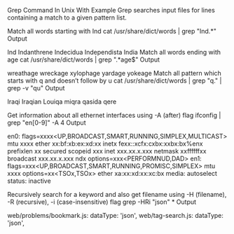 Grep Command In Unix With Example
Grep searches input files for lines containing a match to a given pattern list.

Match all words starting with Ind
cat /usr/share/dict/words | grep "Ind.*"
Output

Ind
Indanthrene
Indecidua
Independista
India
Match all words ending with age
cat /usr/share/dict/words | grep ".*age$" 
Output

wreathage
wreckage
xylophage
yardage
yokeage
Match all pattern which starts with q and doesn’t follow by u
cat /usr/share/dict/words | grep "q."  | grep -v "qu" 
Output

Iraqi
Iraqian
Louiqa
miqra
qasida
qere

Get information about all ethernet interfaces using -A (after) flag
ifconfig | grep "en[0-9]" -A 4
Output

en0: flags=xxxx<UP,BROADCAST,SMART,RUNNING,SIMPLEX,MULTICAST> mtu xxxx
	ether xx:bf:xb:ex:xd:xx
	inetx fexx::xcfx:cxbx:xxbx:bx%enx prefixlen xx secured scopeid xxx
	inet xxx.xx.x.xxx netmask xxffffffxx broadcast xxx.xx.x.xxx
	ndx options=xxx<PERFORMNUD,DAD>
en1: flags=xxx<UP,BROADCAST,SMART,RUNNING,PROMISC,SIMPLEX> mtu xxxx
	options=xx<TSOx,TSOx>
	ether xa:xx:xd:xx:xc:bx
	media: autoselect <full-duplex>
	status: inactive

Recursively search for a keyword and also get filename using -H (filename), -R (recursive), -i (case-insensitive) flag 
grep -HRi "json" *
Output

web/problems/bookmark.js:            dataType: 'json',
web/tag-search.js:                dataType: 'json',